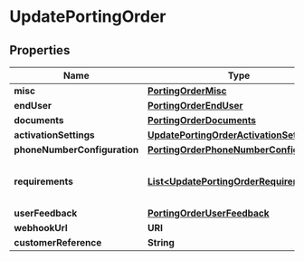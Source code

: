 

# UpdatePortingOrder


## Properties

Name | Type | Description | Notes
------------ | ------------- | ------------- | -------------
**misc** | [**PortingOrderMisc**](PortingOrderMisc.md) |  |  [optional]
**endUser** | [**PortingOrderEndUser**](PortingOrderEndUser.md) |  |  [optional]
**documents** | [**PortingOrderDocuments**](PortingOrderDocuments.md) |  |  [optional]
**activationSettings** | [**UpdatePortingOrderActivationSettings**](UpdatePortingOrderActivationSettings.md) |  |  [optional]
**phoneNumberConfiguration** | [**PortingOrderPhoneNumberConfiguration**](PortingOrderPhoneNumberConfiguration.md) |  |  [optional]
**requirements** | [**List&lt;UpdatePortingOrderRequirement&gt;**](UpdatePortingOrderRequirement.md) | List of requirements for porting numbers. |  [optional]
**userFeedback** | [**PortingOrderUserFeedback**](PortingOrderUserFeedback.md) |  |  [optional]
**webhookUrl** | **URI** |  |  [optional]
**customerReference** | **String** |  |  [optional]



